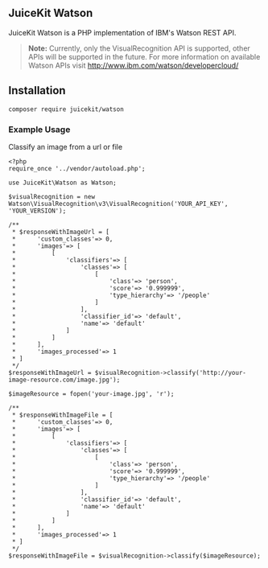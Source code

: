 ## JuiceKit Watson

JuiceKit Watson is a PHP implementation of IBM's Watson REST API.

> **Note:** Currently, only the VisualRecognition API is supported, other APIs will be supported in the future. For more information on available Watson APIs visit http://www.ibm.com/watson/developercloud/

## Installation

`composer require juicekit/watson`

### Example Usage

Classify an image from a url or file

```
<?php
require_once '../vendor/autoload.php';

use JuiceKit\Watson as Watson;

$visualRecognition = new Watson\VisualRecognition\v3\VisualRecognition('YOUR_API_KEY', 'YOUR_VERSION');

/**
 * $responseWithImageUrl = [
 *      'custom_classes'=> 0,
 *      'images'=> [
 *          [
 *              'classifiers'=> [
 *                  'classes'=> [
 *                      [
 *                          'class'=> 'person',
 *                          'score'=> '0.999999',
 *                          'type_hierarchy'=> '/people'
 *                      ]
 *                  ],
 *                  'classifier_id'=> 'default',
 *                  'name'=> 'default'
 *              ]
 *          ]
 *      ],
 *      'images_processed'=> 1
 * ]
 */
$responseWithImageUrl = $visualRecognition->classify('http://your-image-resource.com/image.jpg');

$imageResource = fopen('your-image.jpg', 'r');

/**
 * $responseWithImageFile = [
 *      'custom_classes'=> 0,
 *      'images'=> [
 *          [
 *              'classifiers'=> [
 *                  'classes'=> [
 *                      [
 *                          'class'=> 'person',
 *                          'score'=> '0.999999',
 *                          'type_hierarchy'=> '/people'
 *                      ]
 *                  ],
 *                  'classifier_id'=> 'default',
 *                  'name'=> 'default'
 *              ]
 *          ]
 *      ],
 *      'images_processed'=> 1
 * ]
 */
$responseWithImageFile = $visualRecognition->classify($imageResource);
```
